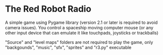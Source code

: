 # The Red Robot Radio
A simple game using Pygame library (version 2.1 or later is required to avoid camera issues).
You control a spaceship moving computer mouse (or any other input device that can emulate it like touchpads, joysticks or trackballs)

"Source" and "level maps" folders are not required to play the game, only "backgounds", "music", "sfx", "sprites" and "r3.py" executable